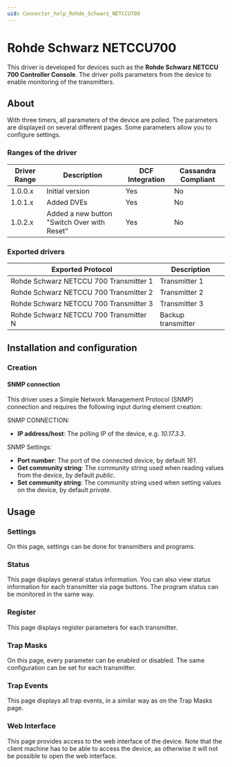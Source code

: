 ```yaml
---
uid: Connector_help_Rohde_Schwarz_NETCCU700
---
```


# Rohde Schwarz NETCCU700

This driver is developed for devices such as the **Rohde Schwarz NETCCU 700 Controller Console**. The driver polls parameters from the device to enable monitoring of the transmitters.

## About

With three timers, all parameters of the device are polled. The parameters are displayed on several different pages. Some parameters allow you to configure settings.

### Ranges of the driver

| **Driver Range** | **Description**                             | **DCF Integration** | **Cassandra Compliant** |
|------------------|---------------------------------------------|---------------------|-------------------------|
| 1.0.0.x          | Initial version                             | Yes                 | No                      |
| 1.0.1.x          | Added DVEs                                  | Yes                 | No                      |
| 1.0.2.x          | Added a new button "Switch Over with Reset" | Yes                 | No                      |

### Exported drivers

| **Exported Protocol**                  | **Description**    |
|----------------------------------------|--------------------|
| Rohde Schwarz NETCCU 700 Transmitter 1 | Transmitter 1      |
| Rohde Schwarz NETCCU 700 Transmitter 2 | Transmitter 2      |
| Rohde Schwarz NETCCU 700 Transmitter 3 | Transmitter 3      |
| Rohde Schwarz NETCCU 700 Transmitter N | Backup transmitter |

## Installation and configuration

### Creation

#### SNMP connection

This driver uses a Simple Network Management Protocol (SNMP) connection and requires the following input during element creation:

SNMP CONNECTION:

- **IP address/host**: The polling IP of the device, e.g. *10.17.3.3*.

SNMP Settings:

- **Port number**: The port of the connected device, by default *161*.
- **Get community string**: The community string used when reading values from the device, by default *public*.
- **Set community string**: The community string used when setting values on the device, by default *private*.

## Usage

### Settings

On this page, settings can be done for transmitters and programs.

### Status

This page displays general status information. You can also view status information for each transmitter via page buttons. The program status can be monitored in the same way.

### Register

This page displays register parameters for each transmitter.

### Trap Masks

On this page, every parameter can be enabled or disabled. The same configuration can be set for each transmitter.

### Trap Events

This page displays all trap events, in a similar way as on the Trap Masks page.

### Web Interface

This page provides access to the web interface of the device. Note that the client machine has to be able to access the device, as otherwise it will not be possible to open the web interface.
